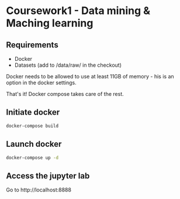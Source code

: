 # Coursework1 - Data mining & Maching learning

## Requirements

* Docker
* Datasets (add to /data/raw/ in the checkout)

Docker needs to be allowed to use at least 11GB of memory - his is an option in the docker settings.

That's it! Docker compose takes care of the rest.

## Initiate docker

```bash
docker-compose build
```

## Launch docker

``` bash
docker-compose up -d
```

## Access the jupyter lab

Go to http://localhost:8888
